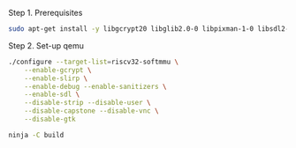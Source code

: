 Step 1. Prerequisites

```bash
sudo apt-get install -y libgcrypt20 libglib2.0-0 libpixman-1-0 libsdl2-2.0-0 libslirp0
```

Step 2. Set-up qemu
```bash
./configure --target-list=riscv32-softmmu \
    --enable-gcrypt \
    --enable-slirp \
    --enable-debug --enable-sanitizers \
    --enable-sdl \
    --disable-strip --disable-user \
    --disable-capstone --disable-vnc \
    --disable-gtk
```

```bash
ninja -C build
```
